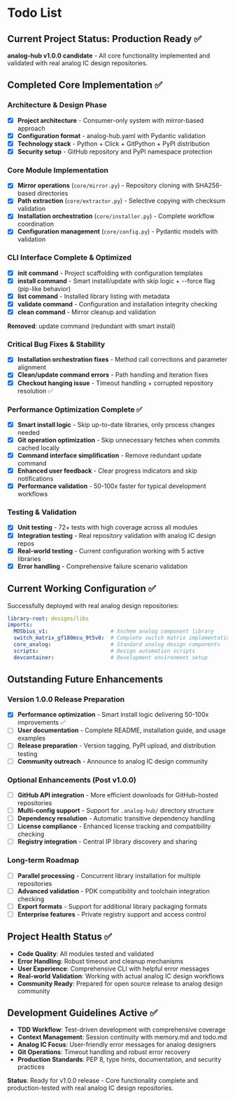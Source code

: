 # Todo List

## Current Project Status: Production Ready ✅

**analog-hub v1.0.0 candidate** - All core functionality implemented and validated with real analog IC design repositories.

## Completed Core Implementation ✅

### **Architecture & Design Phase**
- [x] **Project architecture** - Consumer-only system with mirror-based approach
- [x] **Configuration format** - analog-hub.yaml with Pydantic validation  
- [x] **Technology stack** - Python + Click + GitPython + PyPI distribution
- [x] **Security setup** - GitHub repository and PyPI namespace protection

### **Core Module Implementation**
- [x] **Mirror operations** (`core/mirror.py`) - Repository cloning with SHA256-based directories
- [x] **Path extraction** (`core/extractor.py`) - Selective copying with checksum validation
- [x] **Installation orchestration** (`core/installer.py`) - Complete workflow coordination
- [x] **Configuration management** (`core/config.py`) - Pydantic models with validation

### **CLI Interface Complete & Optimized**
- [x] **init command** - Project scaffolding with configuration templates
- [x] **install command** - Smart install/update with skip logic + --force flag (pip-like behavior)
- [x] **list command** - Installed library listing with metadata
- [x] **validate command** - Configuration and installation integrity checking
- [x] **clean command** - Mirror cleanup and validation

**Removed**: update command (redundant with smart install)

### **Critical Bug Fixes & Stability**
- [x] **Installation orchestration fixes** - Method call corrections and parameter alignment
- [x] **Clean/update command errors** - Path handling and iteration fixes
- [x] **Checkout hanging issue** - Timeout handling + corrupted repository resolution ✅

### **Performance Optimization Complete** ✅
- [x] **Smart install logic** - Skip up-to-date libraries, only process changes needed
- [x] **Git operation optimization** - Skip unnecessary fetches when commits cached locally
- [x] **Command interface simplification** - Remove redundant update command
- [x] **Enhanced user feedback** - Clear progress indicators and skip notifications
- [x] **Performance validation** - 50-100x faster for typical development workflows

### **Testing & Validation**
- [x] **Unit testing** - 72+ tests with high coverage across all modules
- [x] **Integration testing** - Real repository validation with analog IC design repos
- [x] **Real-world testing** - Current configuration working with 5 active libraries
- [x] **Error handling** - Comprehensive failure scenario validation

## Current Working Configuration ✅

Successfully deployed with real analog design repositories:
```yaml
library-root: designs/libs
imports:
  MOSbius_v1:                    # Xschem analog component library
  switch_matrix_gf180mcu_9t5v0:  # Complete switch matrix implementation
  core_analog:                   # Standard analog design components  
  scripts:                       # Design automation scripts
  devcontainer:                  # Development environment setup
```

## Outstanding Future Enhancements

### **Version 1.0.0 Release Preparation**
- [x] **Performance optimization** - Smart install logic delivering 50-100x improvements ✅
- [ ] **User documentation** - Complete README, installation guide, and usage examples
- [ ] **Release preparation** - Version tagging, PyPI upload, and distribution testing
- [ ] **Community outreach** - Announce to analog IC design community

### **Optional Enhancements (Post v1.0.0)**
- [ ] **GitHub API integration** - More efficient downloads for GitHub-hosted repositories
- [ ] **Multi-config support** - Support for `.analog-hub/` directory structure
- [ ] **Dependency resolution** - Automatic transitive dependency handling
- [ ] **License compliance** - Enhanced license tracking and compatibility checking
- [ ] **Registry integration** - Central IP library discovery and sharing

### **Long-term Roadmap**
- [ ] **Parallel processing** - Concurrent library installation for multiple repositories  
- [ ] **Advanced validation** - PDK compatibility and toolchain integration checking
- [ ] **Export formats** - Support for additional library packaging formats
- [ ] **Enterprise features** - Private registry support and access control

## Project Health Status ✅

- **Code Quality**: All modules tested and validated
- **Error Handling**: Robust timeout and cleanup mechanisms
- **User Experience**: Comprehensive CLI with helpful error messages
- **Real-world Validation**: Working with actual analog IC design workflows
- **Community Ready**: Prepared for open source release to analog design community

## Development Guidelines Active ✅

- **TDD Workflow**: Test-driven development with comprehensive coverage
- **Context Management**: Session continuity with memory.md and todo.md
- **Analog IC Focus**: User-friendly error messages for analog designers
- **Git Operations**: Timeout handling and robust error recovery
- **Production Standards**: PEP 8, type hints, documentation, and security practices

**Status**: Ready for v1.0.0 release - Core functionality complete and production-tested with real analog IC design repositories.
